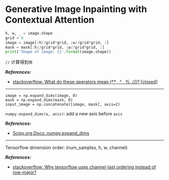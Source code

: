 # Generative Image Inpainting with Contextual Attention

```python
h, w, _ = image.shape
grid = 8
image = image[:h//grid*grid, :w//grid*grid, :]
mask = mask[:h//grid*grid, :w//grid*grid, :]
print('Shape of image: {}'.format(image.shape))
```

`//` 计算得到`商`

***References:***
- [stackoverflow: What do these operators mean (** , ^ , %, //)? [closed]](https://stackoverflow.com/questions/15193927/what-do-these-operators-mean)

---

```
image = np.expand_dims(image, 0)
mask = np.expand_dims(mask, 0)
input_image = np.concatenate([image, mask], axis=2)
```

`numpy.expand_dims(a, axis)`: add a new axis before `axis`

***References:***
- [Scipy.org Docs: numpy.expand_dims](https://docs.scipy.org/doc/numpy/reference/generated/numpy.expand_dims.html)

---

Tensorflow dimension order: (num_samples, h, w, channel)

***References:***
- [stackoverflow: Why tensorflow uses channel-last ordering instead of row-major?](https://stackoverflow.com/questions/44774234/why-tensorflow-uses-channel-last-ordering-instead-of-row-major)